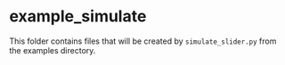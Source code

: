 # example_simulate

This folder contains files that will be created by `simulate_slider.py` from the examples directory.